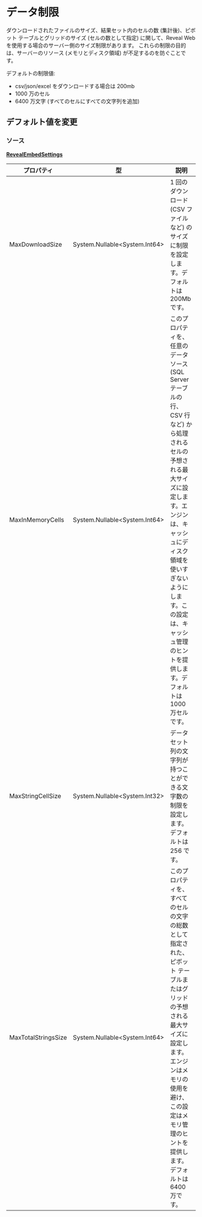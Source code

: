 # データ制限

ダウンロードされたファイルのサイズ、結果セット内のセルの数 (集計後)、ピボット テーブルとグリッドのサイズ (セルの数として指定) に関して、Reveal Web を使用する場合のサーバー側のサイズ制限があります。
これらの制限の目的は、サーバーのリソース (メモリとディスク領域) が不足するのを防ぐことです。

デフォルトの制限値:

-	csv/json/excel をダウンロードする場合は 200mb
-	1000 万のセル
-	6400 万文字 (すべてのセルにすべての文字列を追加)

## デフォルト値を変更

### ソース
[**RevealEmbedSettings**](https://help.revealbi.io/api/aspnet/latest/Reveal.Sdk.RevealEmbedSettings.html)


| プロパティ  |   型| 説明  |  
|---|---|---|
|  MaxDownloadSize | System.Nullable<System.Int64>  | 1 回のダウンロード (CSV ファイルなど) のサイズに制限を設定します。デフォルトは 200Mb です。|
|  MaxInMemoryCells | System.Nullable<System.Int64>  | このプロパティを、任意のデータ ソース (SQL Server テーブルの行、CSV 行など) から処理されるセルの予想される最大サイズに設定します。エンジンは、キャッシュにディスク領域を使いすぎないようにします。この設定は、キャッシュ管理のヒントを提供します。デフォルトは 1000 万セルです。 |
|  MaxStringCellSize | System.Nullable<System.Int32>  |  データセット列の文字列が持つことができる文字数の制限を設定します。デフォルトは 256 です。 |
|  MaxTotalStringsSize | System.Nullable<System.Int64>  | このプロパティを、すべてのセルの文字の総数として指定された、ピボット テーブルまたはグリッドの予想される最大サイズに設定します。エンジンはメモリの使用を避け、この設定はメモリ管理のヒントを提供します。デフォルトは 6400 万です。 |
